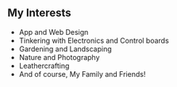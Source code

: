 ## My Interests
* App and Web Design
* Tinkering with Electronics and Control boards
* Gardening and Landscaping
* Nature and Photography
* Leathercrafting
* And of course, My Family and Friends!
